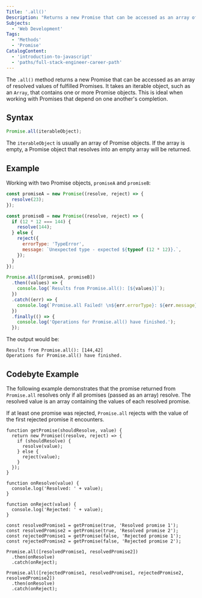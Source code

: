 ```yaml
---
Title: '.all()'
Description: "Returns a new Promise that can be accessed as an array of resolved values of fulfulled Promises. It takes an iterable object, such as an Array, that contains one or more Promise objects. This is ideal when working with Promises that depend on one another's completion."
Subjects:
  - 'Web Development'
Tags:
  - 'Methods'
  - 'Promise'
CatalogContent:
  - 'introduction-to-javascript'
  - 'paths/full-stack-engineer-career-path'
---
```


The `.all()` method returns a new Promise that can be accessed as an array of resolved values of fulfilled Promises. It takes an iterable object, such as an `Array`, that contains one or more Promise objects. This is ideal when working with Promises that depend on one another's completion.

## Syntax

```js
Promise.all(iterableObject);
```

The `iterableObject` is usually an array of Promise objects. If the array is empty, a Promise object that resolves into an empty array will be returned.

## Example

Working with two Promise objects, `promiseA` and `promiseB`:

```js
const promiseA = new Promise((resolve, reject) => {
  resolve(23);
});

const promiseB = new Promise((resolve, reject) => {
  if (12 * 12 === 144) {
    resolve(144);
  } else {
    reject({
      errorType: 'TypeError',
      message: `Unexpected type - expected ${typeof (12 * 12)}.`,
    });
  }
});

Promise.all([promiseA, promiseB])
  .then((values) => {
    console.log(`Results from Promise.all(): [${values}]`);
  })
  .catch((err) => {
    console.log(`Promise.all Failed! \n${err.errorType}: ${err.message}`);
  })
  .finally(() => {
    console.log('Operations for Promise.all() have finished.');
  });
```

The output would be:

```plaintext
Results from Promise.all(): [144,42]
Operations for Promise.all() have finished.
```

## Codebyte Example

The following example demonstrates that the promise returned from `Promise.all` resolves only if all promises (passed as an array) resolve. The resolved value is an array containing the values of each resolved promise.

If at least one promise was rejected, `Promise.all` rejects with the value of the first rejected promise it encounters.

```codebyte/js
function getPromise(shouldResolve, value) {
  return new Promise((resolve, reject) => {
    if (shouldResolve) {
      resolve(value);
    } else {
      reject(value);
    }
  });
}

function onResolve(value) {
  console.log('Resolved: ' + value);
}

function onReject(value) {
  console.log('Rejected: ' + value);
}

const resolvedPromise1 = getPromise(true, 'Resolved promise 1');
const resolvedPromise2 = getPromise(true, 'Resolved promise 2');
const rejectedPromise1 = getPromise(false, 'Rejected promise 1');
const rejectedPromise2 = getPromise(false, 'Rejected promise 2');

Promise.all([resolvedPromise1, resolvedPromise2])
  .then(onResolve)
  .catch(onReject);

Promise.all([rejectedPromise1, resolvedPromise1, rejectedPromise2, resolvedPromise2])
  .then(onResolve)
  .catch(onReject);
```
